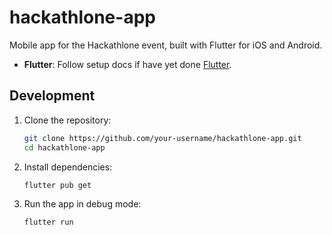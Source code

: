 # hackathlone-app

Mobile app for the Hackathlone event, built with Flutter for iOS and Android.

- **Flutter**: Follow setup docs if have yet done [Flutter](https://docs.flutter.dev/get-started/install).

## Development

1. Clone the repository:
   ```bash
   git clone https://github.com/your-username/hackathlone-app.git
   cd hackathlone-app
   ```
2. Install dependencies:

   ```bash
   flutter pub get
   ```

3. Run the app in debug mode:
   ```bash
   flutter run
   ```
